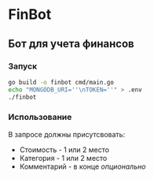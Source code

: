 # FinBot
## Бот для учета финансов 

### Запуск
```bash
go build -o finbot cmd/main.go
echo "MONGODB_URI=''\nTOKEN=''" > .env
./finbot
```

### Использование
В запросе должны присутсвовать: 
* Стоимость - 1 или 2 место
* Категория - 1 или 2 место
* Комментарий - в конце *опционально*